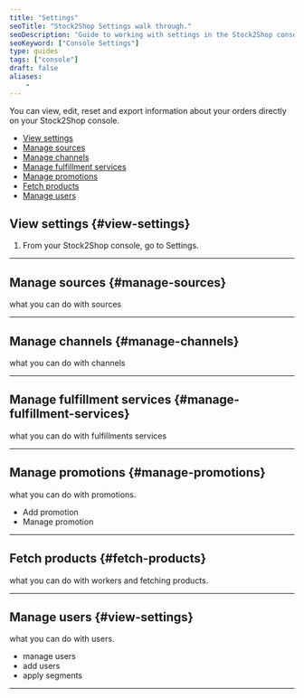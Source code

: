 ```yaml
---
title: "Settings"
seoTitle: "Stock2Shop Settings walk through."
seoDescription: "Guide to working with settings in the Stock2Shop console."
seoKeyword: ["Console Settings"]
type: guides
tags: ["console"]
draft: false
aliases:
    - 
---
```


You can view, edit, reset and export information about your orders directly on your Stock2Shop console. 

- [View settings](#view-settings)
- [Manage sources](#manage-sources)
- [Manage channels](#manage-channels)
- [Manage fulfillment services](#manage-fulfillment-services)
- [Manage promotions](#manage-promotions)
- [Fetch products](#fetch-products)
- [Manage users](#view-settings)

## View settings {#view-settings}
1. From your Stock2Shop console, go to Settings.

---

## Manage sources {#manage-sources}
what you can do with sources

---

## Manage channels {#manage-channels}
what you can do with channels

---

## Manage fulfillment services {#manage-fulfillment-services}
what you can do with fulfillments services

---

## Manage promotions {#manage-promotions}
what you can do with promotions.

- Add promotion
- Manage promotion
   
---

## Fetch products {#fetch-products}
what you can do with workers and fetching products.
   
---

## Manage users {#view-settings}
what you can do with users.

- manage users
- add users
- apply segments
   
---



